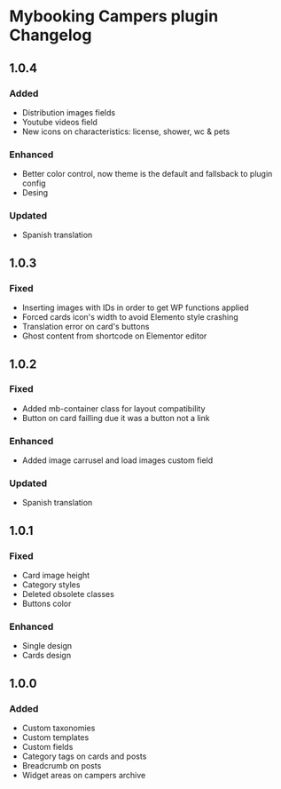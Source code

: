 # Mybooking Campers plugin Changelog

## 1.0.4

### Added
- Distribution images fields
- Youtube videos field
- New icons on characteristics: license, shower, wc & pets

### Enhanced
- Better color control, now theme is the default and fallsback to plugin config
- Desing

### Updated
- Spanish translation

## 1.0.3

### Fixed
- Inserting images with IDs in order to get WP functions applied
- Forced cards icon's width to avoid Elemento style crashing
- Translation error on card's buttons
- Ghost content from shortcode on Elementor editor

## 1.0.2

### Fixed
- Added mb-container class for layout compatibility
- Button on card failling due it was a button not a link

### Enhanced
- Added image carrusel and load images custom field

### Updated
- Spanish translation

## 1.0.1

### Fixed
- Card image height
- Category styles
- Deleted obsolete classes
- Buttons color

### Enhanced
- Single design
- Cards design

## 1.0.0

### Added
- Custom taxonomies
- Custom templates
- Custom fields
- Category tags on cards and posts
- Breadcrumb on posts
- Widget areas on campers archive

